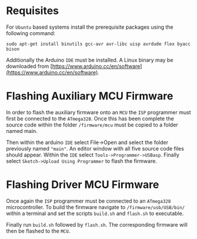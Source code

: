 # Requisites

For `Ubuntu` based systems install the prerequisite packages using the following command:

`sudo apt-get install binutils gcc-avr avr-libc uisp avrdude flex byacc bison`

Additionally the Arduino `IDE` must be installed. A Linux binary may be downloaded from [https://www.arduino.cc/en/software](https://www.arduino.cc/en/software).

# Flashing Auxiliary MCU Firmware

In order to flash the auxiliary firmware onto an `MCU` the `ISP` programmer must first be connected to the `ATmega328`. 
Once this has been complete the source code within the folder `/firmware/mcu` must be copied to a folder named main. 

Then within the arduino `IDE` select File->Open and select the folder previously named `"main"`. An editor window with all five source code files should appear. 
Within the `IDE` select `Tools->Programmer->USBasp`. Finally select `Sketch->Upload Using Programmer` to flash the firmware.

# Flashing Driver MCU Firmware

Once again the `ISP` programmer must be connected to an `ATmega328` microcontroller. 
To build the firmware navigate to `/firmware/usb/USB/bin/` within a terminal and set the scripts `build.sh` and `flash.sh` to executable. 

Finally run `build.sh` followed by `flash.sh`. The corresponding firmware will then be flashed to the `MCU`.
